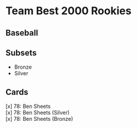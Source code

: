 # Team Best 2000 Rookies
## Baseball

## Subsets

- Bronze
- Silver

## Cards

[x] 78: Ben Sheets <br>[x] 78: Ben Sheets (Silver) <br>[x] 78: Ben Sheets (Bronze) <br>